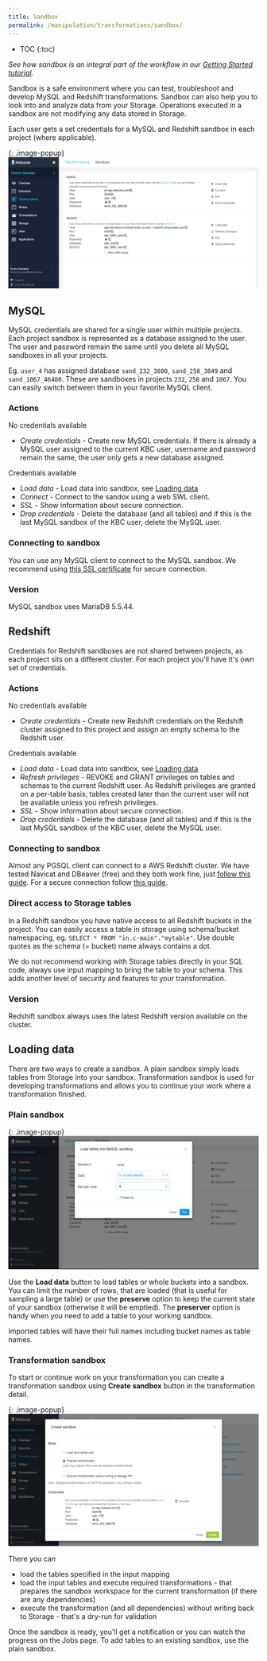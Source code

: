 ```yaml
---
title: Sandbox
permalink: /manipulation/transformations/sandbox/
---
```


* TOC
{:toc}

*See how sandbox is an integral part of the workflow in our [Getting Started tutorial](/overview/tutorial/manipulate/sandbox/).*

Sandbox is a safe environment where you can test, troubleshoot and develop MySQL and Redshift transformations. Sandbox can also help you to look into and analyze data from your Storage. Operations executed in a sandbox are not modifying any data stored in Storage.

Each user gets a set credentials for a MySQL and Redshift sandbox in each project (where applicable). 

{: .image-popup}
![Sandbox credentials](/manipulation/transformations/sandbox/sandbox-credentials.png)

## MySQL

MySQL credentials are shared for a single user within multiple projects. Each project sandbox is represented as a database assigned to the user. The user and password remain the same until you delete all MySQL sandboxes in all your projects.  

Eg. `user_4` has assigned database `sand_232_3800`, `sand_258_3849` and `sand_1067_46400`. These are sandboxes in projects `232`, `258` and `1067`. You can easily switch between them in your favorite MySQL client.

### Actions

No credentials available

  - *Create credentials* - Create new MySQL credentials. If there is already a MySQL user assigned to the current KBC user, username and password remain the same, the user only gets a new database assigned. 
  
Credentials available  
  
  - *Load data* - Load data into sandbox, see [Loading data](/manipulation/transformations/sandbox/#loading-data)
  - *Connect* - Connect to the sandox using a web SWL client.
  - *SSL* - Show information about secure connection.
  - *Drop credentials* - Delete the database (and all tables) and if this is the last MySQL sandbox of the KBC user, delete the MySQL user. 

### Connecting to sandbox

You can use any MySQL client to connect to the MySQL sandbox. We recommend using [this SSL certificate](https://d3iz2gfan5zufq.cloudfront.net/files/sh-tapi.ca.pem) for secure connection.

### Version

MySQL sandbox uses MariaDB 5.5.44. 

## Redshift

Credentials for Redshift sandboxes are not shared between projects, as each project sits on a different cluster. For each project you'll have it's own set of credentials.

### Actions

No credentials available

  - *Create credentials* - Create new Redshift credentials on the Redshift cluster assigned to this project and assign an empty schema to the Redshift user. 
  
Credentials available  
  
  - *Load data* - Load data into sandbox, see [Loading data](/manipulation/transformations/sandbox/#loading-data)
  - *Refresh privileges* - REVOKE and GRANT privileges on tables and schemas to the current Redshift user. As Redshift privileges are granted on a per-table basis, tables created later than the current user will not be available unless you refresh privileges.
  - *SSL* - Show information about secure connection.
  - *Drop credentials* - Delete the database (and all tables) and if this is the last MySQL sandbox of the KBC user, delete the MySQL user. 

### Connecting to sandbox

Almost any PGSQL client can connect to a AWS Redshift cluster. We have tested Navicat and DBeaver (free) and they both work fine, just [follow this guide](http://wiki.keboola.com/home/keboola-connection/user-space/transformations/redshift/how-to-set-up-a-redshift-sandbox-using-kbc-dbeaver). For a secure connection follow [this guide](http://docs.aws.amazon.com/redshift/latest/mgmt/connecting-ssl-support.html). 

### Direct access to Storage tables

In a Redshift sandbox you have native access to all Redshift buckets in the project. You can easily access a table in storage using schema/bucket namespacing, eg. `SELECT * FROM "in.c-main"."mytable"`. Use double quotes as the schema (= bucket) name always contains a dot.
   
We do not recommend working with Storage tables directly in your SQL code, always use input mapping to bring the table to your schema. This adds another level of security and features to your transformation. 

### Version

Redshift sandbox always uses the latest Redshift version available on the cluster.  

## Loading data

There are two ways to create a sandbox. A plain sandbox simply loads tables from Storage into your sandbox. Transformation sandbox is used for developing transformations and allows you to continue your work where a transformation finished.

### Plain sandbox

{: .image-popup}
![MySQL sandbox](/manipulation/transformations/sandbox/sandbox-mysql-load-data.png)

Use the **Load data** button to load tables or whole buckets into a sandbox. You can limit the number of rows, that are loaded (that is useful for sampling a large table) or use the **preserve** option to keep the current state of your sandbox (otherwise it will be emptied). The **preserver** option is handy when you need to add a table to your working sandbox.

Imported tables will have their full names including bucket names as table names.

### Transformation sandbox

To start or continue work on your transformation you can create a transformation sandbox using **Create sandbox** button in the transformation detail. 

{: .image-popup}
![MySQL transformation sandbox](/manipulation/transformations/sandbox/transformation-sandbox.png)

There you can  

 - load the tables specified in the input mapping 
 - load the input tables and execute required transformations - that prepares the sandbox workspace for the current transformation (if there are any dependencies)
 - execute the transformation (and all dependencies) without writing back to Storage - that's a dry-run for validation
 
Once the sandbox is ready, you'll get a notification or you can watch the progress on the Jobs page. To add tables to an existing sandbox, use the plain sandbox. 
